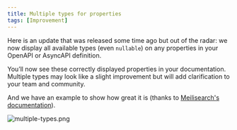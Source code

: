 ```yaml
---
title: Multiple types for properties
tags: [Improvement]
---
```


Here is an update that was released some time ago but out of the radar: we now display all available types (even `nullable`) on any properties in your OpenAPI or AsyncAPI definition. 

You’ll now see these correctly displayed properties in your documentation. Multiple types may look like a slight improvement but will add clarification to your team and community.

And we have an example to show how great it is (thanks to [Meilisearch's documentation](https://bump.sh/doc/meilisearch#operation-indexes-documents-search-body-filter)).

![multiple-types.png](/files/changelog/multiple-types.png)